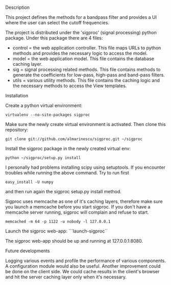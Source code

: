 Description

This project defines the methods for a bandpass filter and provides a UI
where the user can select the cutoff frequencies.

The project is distributed under the 'sigproc' (signal processing) python
package. Under this package there are 4 files:
 - control = the web application controller. This file maps URLs to python
   methods and provides the necessary logic to access the model.
 - model = the web application model. This file contains the database
   caching layer.
 - sig = signal processing related methods. This file contains methods to
   generate the coefficients for low-pass, high-pass and band-pass filters.
- utils = various utility methods. This file contains the caching logic and
  the necessary methods to access the View templates.

Installation

Create a python virtual environment:
```
virtualenv --no-site-packages sigproc
```

Make sure the newly create virtual environment is activated. Then clone
this repository:
```
git clone git://github.com/almarinescu/sigproc.git ~/sigproc
```

Install the sigproc package in the newly created virtual env:
```
python ~/sigproc/setup.py install
```
I personally had problems installing scipy using setuptools. If you
encounter troubles while running the above command. Try to run first 
```
easy_install -U numpy
```
and then run again the sigproc setup.py install method.

Sigproc uses memcache as one of it's caching layers, therefore make sure
you launch a memcache before you start sigproc. If you don't have a
memcache server running, sigproc will complain and refuse to start.
```
memcached -m 64 -p 1122 -u nobody -l 127.0.0.1
```

Launch the sigproc web-app:
```launch-sigproc``

The sigproc web-app should be up and running at 127.0.0.1:8080.

Future developments

Logging various events and profile the performance of various components. A
configuration module would also be useful. Another improvement could be
done on the client side. We could cache results in the client's browser and
hit the server caching layer only when it's necessary.

